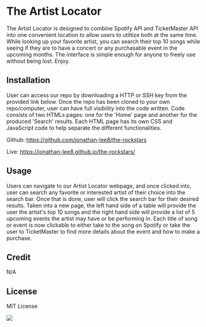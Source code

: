 # The Artist Locator

The Artist Locator is designed to combine Spotify API and TicketMaster API into one convenient location to allow users to utiltize both at the same time. While looking up your favorite artist, you can search their top 10 songs while seeing if they are to have a concert or any purchasable event in the upcoming months. The interface is simple enough for anyone to freely use without being lost. Enjoy.

## Installation

User can access our repo by downloading a HTTP or SSH key from the provided link below. Once the repo has been cloned to your own repo/computer, user can have full visibility into the code written. Code consists of two HTMLs pages: one for the 'Home' page and another for the produced 'Search' results. Each HTML page has its own CSS and JavaScript code to help separate the different functionalities. 

Github: https://github.com/jonathan-lee8/the-rockstars

Live: https://jonathan-lee8.github.io/the-rockstars/

## Usage

Users can navigate to our Artist Locator webpage, and once clicked into, user can search any favorite or interested artist of their choice into the search bar. Once that is done, user will click the search bar for their desired results. Taken into a new page, the left hand side of a table will provide the user the artist's top 10 songs and the right hand side will provide a list of 5 upcoming events the artist may have or be performing in. Each title of song or event is now clickable to either take to the song on Spotify or take the user to TicketMaster to find more details about the event and how to make a purchase.

## Credit

N/A

## License

MIT License

![](./images/ArtistDemo.gif)
